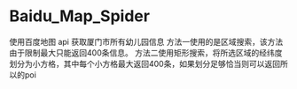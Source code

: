 # Baidu_Map_Spider
使用百度地图 api  获取厦门市所有幼儿园信息
方法一使用的是区域搜索，该方法由于限制最大只能返回400条信息。
方法二使用矩形搜索，将所选区域的经纬度划分为小方格，其中每个小方格最大返回400条，如果划分足够恰当则可以返回所以的poi

